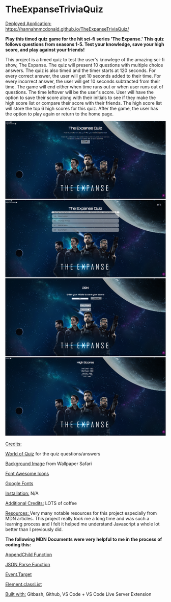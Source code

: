 # TheExpanseTriviaQuiz

<ins> Deployed Application:</ins> https://hannahnmcdonald.github.io/TheExpanseTriviaQuiz/

**Play this timed quiz game for the hit sci-fi series 'The Expanse.' This quiz follows questions from seasons 1-5. Test your knowledge, save your high score, and play against your friends!**

This project is a timed quiz to test the user's knowlege of the amazing sci-fi show, The Expanse. The quiz will present 10 questions with multiple choice answers. The quiz is also timed and the timer starts at 120 seconds. For every correct answer, the user will get 10 seconds added to their time. For every incorrect answer, the user will get 10 seconds subtracted from their time. The game will end either when time runs out or when user runs out of questions. The time leftover will be the user's score. User will have the option to save their score along with their initials to see if they make the high score list or compare their score with their friends. The high score list will store the top 6 high scores for this quiz. After the game, the user has the option to play again or return to the home page. 

![Home Screenshot](/images/ScreenshotHome.png)
![Quiz Screenshot](/images/ScreenshotQuiz.png)
![End Screenshot](/images/ScreenshotEnd.png)
![High Scores Screenshot](/images/ScreenshotHighscores.png)

<ins>Credits:</ins> 

[World of Quiz](https://world-of-quiz.com/the-expanse-knowledge-quiz/) for the quiz questions/answers

[Background Image](https://img.wallpapersafari.com/desktop/1280/1024/58/73/KPWYGC.png) from Wallpaper Safari
                    
[Font Awesome Icons](https://fontawesome.com/)
                    
[Google Fonts](https://fonts.google.com/)
  
<ins>Installation:</ins> N/A

<ins>Additional Credits:</ins> LOTS of coffee

<ins> Resources: </ins> Very many notable resources for this project especially from MDN articles. This project really took me a long time and was such a learning process and I felt it helped me understand Javascript a whole lot better than I previously did. 

**The following MDN Documents were very helpful to me in the process of coding this:**

[AppendChild Function](https://developer.mozilla.org/en-US/docs/Web/API/Node/appendChild)


[JSON Parse Function](https://developer.mozilla.org/en-US/docs/Web/JavaScript/Reference/Global_Objects/JSON/parse)


[Event.Target](https://developer.mozilla.org/en-US/docs/Web/API/EventTarget/addEventListener)


[Element.classList](https://developer.mozilla.org/en-US/docs/Web/API/Element/classList)

<ins>Built with:</ins> Gitbash, Github, VS Code + VS Code Live Server Extension 

